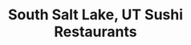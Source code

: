 ---
layout: city
title: South Salt Lake, UT Sushi Restaurants
permalink: /utah/south-salt-lake/
stateAbbr: UT
stateName: Utah
cityName: South Salt Lake
---